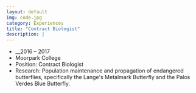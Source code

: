 ```yaml
---
layout: default
img: code.jpg
category: Experiences
title: "Contract Biologist"
description: |
---
```


* __2016 – 2017
* Moorpark College
* Position: Contract Biologist
* Research: Population maintenance and propagation of endangered butterflies, specifically the Lange's Metalmark Butterfly and the Palos Verdes Blue Butterfly.

